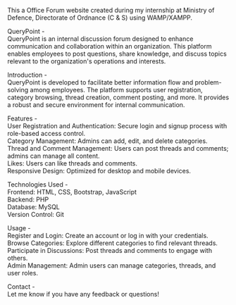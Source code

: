This a Office Forum website created during my internship at Ministry of Defence, Directorate of Ordnance (C & S) using WAMP/XAMPP.

QueryPoint -  
QueryPoint is an internal discussion forum designed to enhance communication and collaboration within an organization. 
This platform enables employees to post questions, share knowledge, and discuss topics relevant to the organization's operations and interests.

Introduction -    
QueryPoint is developed to facilitate better information flow and problem-solving among employees. 
The platform supports user registration, category browsing, thread creation, comment posting, and more. It provides a robust and secure environment for internal communication.

Features -  
User Registration and Authentication: Secure login and signup process with role-based access control.  
Category Management: Admins can add, edit, and delete categories.  
Thread and Comment Management: Users can post threads and comments; admins can manage all content.  
Likes: Users can like threads and comments.  
Responsive Design: Optimized for desktop and mobile devices.  

Technologies Used -  
Frontend: HTML, CSS, Bootstrap, JavaScript  
Backend: PHP  
Database: MySQL  
Version Control: Git  

Usage -  
Register and Login: Create an account or log in with your credentials.  
Browse Categories: Explore different categories to find relevant threads.  
Participate in Discussions: Post threads and comments to engage with others.  
Admin Management: Admin users can manage categories, threads, and user roles.  

Contact -  
Let me know if you have any feedback or questions!
